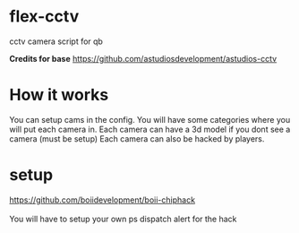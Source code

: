 # flex-cctv
cctv camera script for qb

<b>Credits for base</b> https://github.com/astudiosdevelopment/astudios-cctv

# How it works
You can setup cams in the config.
You will have some categories where you will put each camera in.
Each camera can have a 3d model if you dont see a camera (must be setup)
Each camera can also be hacked by players.

# setup
https://github.com/boiidevelopment/boii-chiphack
</br>
</br>
You will have to setup your own ps dispatch alert for the hack
